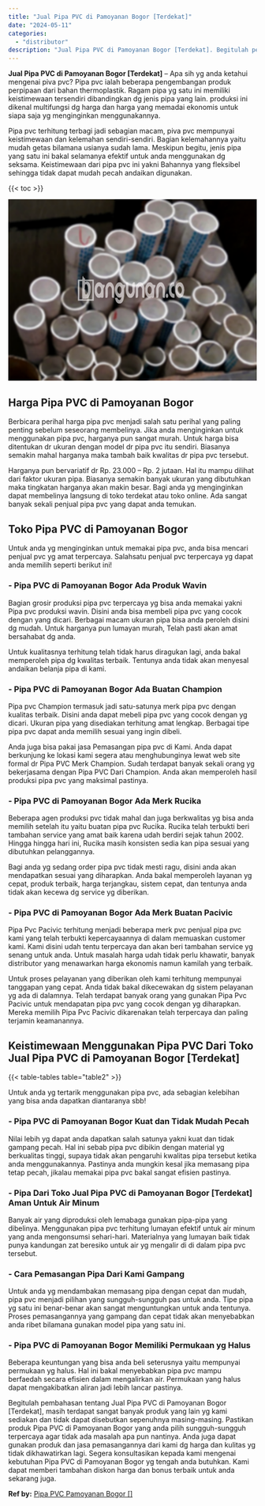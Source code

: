 ```yaml
---
title: "Jual Pipa PVC di Pamoyanan Bogor [Terdekat]"
date: "2024-05-11"
categories: 
  - "distributor"
description: "Jual Pipa PVC di Pamoyanan Bogor [Terdekat]. Begitulah pembahasan tentang Jual Pipa PVC di Pamoyanan Bogor [Terdekat], masih terdapat sangat banyak produk..."
---
```


**Jual Pipa PVC di Pamoyanan Bogor \[Terdekat\]** – Apa sih yg anda ketahui mengenai piva pvc? Pipa pvc ialah beberapa pengembangan produk perpipaan dari bahan thermoplastik. Ragam pipa yg satu ini memiliki keistimewaan tersendiri dibandingkan dg jenis pipa yang lain. produksi ini dikenal multifungsi dg harga dan harga yang memadai ekonomis untuk siapa saja yg menginginkan menggunakannya.

Pipa pvc terhitung terbagi jadi sebagian macam, piva pvc mempunyai keistimewaan dan kelemahan sendiri-sendiri. Bagian kelemahannya yaitu mudah getas bilamana usianya sudah lama. Meskipun begitu, jenis pipa yang satu ini bakal selamanya efektif untuk anda menggunakan dg seksama. Keistimewaan dari pipa pvc ini yakni Bahannya yang fleksibel sehingga tidak dapat mudah pecah andaikan digunakan.

{{< toc >}}

![Jual Pipa PVC di Pamoyanan Bogor [Terdekat]](/images/jaul-pipa-pvc-12.png)

## Harga Pipa PVC di Pamoyanan Bogor

Berbicara perihal harga pipa pvc menjadi salah satu perihal yang paling penting sebelum seseorang membelinya. Jika anda menginginkan untuk menggunakan pipa pvc, harganya pun sangat murah. Untuk harga bisa ditentukan dr ukuran dengan model dr pipa pvc itu sendiri. Biasanya semakin mahal harganya maka tambah baik kwalitas dr pipa pvc tersebut.

Harganya pun bervariatif dr Rp. 23.000 – Rp. 2 jutaan. Hal itu mampu dilihat dari faktor ukuran pipa. Biasanya semakin banyak ukuran yang dibutuhkan maka tingkatan harganya akan makin besar. Bagi anda yg menginginkan dapat membelinya langsung di toko terdekat atau toko online. Ada sangat banyak sekali penjual pipa pvc yang dapat anda temukan.

## Toko Pipa PVC di Pamoyanan Bogor

Untuk anda yg menginginkan untuk memakai pipa pvc, anda bisa mencari penjual pvc yg amat terpercaya. Salahsatu penjual pvc terpercaya yg dapat anda memilih seperti berikut ini!

### \- Pipa PVC di Pamoyanan Bogor Ada Produk Wavin

Bagian grosir produksi pipa pvc terpercaya yg bisa anda memakai yakni Pipa pvc produksi wavin. Disini anda bisa membeli pipa pvc yang cocok dengan yang dicari. Berbagai macam ukuran pipa bisa anda peroleh disini dg mudah. Untuk harganya pun lumayan murah, Telah pasti akan amat bersahabat dg anda.

Untuk kualitasnya terhitung telah tidak harus diragukan lagi, anda bakal memperoleh pipa dg kwalitas terbaik. Tentunya anda tidak akan menyesal andaikan belanja pipa di kami.

### \- Pipa PVC di Pamoyanan Bogor Ada Buatan Champion

Pipa pvc Champion termasuk jadi satu-satunya merk pipa pvc dengan kualitas terbaik. Disini anda dapat mebeli pipa pvc yang cocok dengan yg dicari. Ukuran pipa yang disediakan terhitung amat lengkap. Berbagai tipe pipa pvc dapat anda memilih sesuai yang ingin dibeli.

Anda juga bisa pakai jasa Pemasangan pipa pvc di Kami. Anda dapat berkunjung ke lokasi kami segera atau menghubunginya lewat web site formal dr Pipa PVC Merk Champion. Sudah terdapat banyak sekali orang yg bekerjasama dengan Pipa PVC Dari Champion. Anda akan memperoleh hasil produksi pipa pvc yang maksimal pastinya.

### \- Pipa PVC di Pamoyanan Bogor Ada Merk Rucika

Beberapa agen produksi pvc tidak mahal dan juga berkwalitas yg bisa anda memilih setelah itu yaitu buatan pipa pvc Rucika. Rucika telah terbukti beri tambahan service yang amat baik karena udah berdiri sejak tahun 2002. Hingga hingga hari ini, Rucika masih konsisten sedia kan pipa sesuai yang dibutuhkan pelanggannya.

Bagi anda yg sedang order pipa pvc tidak mesti ragu, disini anda akan mendapatkan sesuai yang diharapkan. Anda bakal memperoleh layanan yg cepat, produk terbaik, harga terjangkau, sistem cepat, dan tentunya anda tidak akan kecewa dg service yg diberikan.

### \- Pipa PVC di Pamoyanan Bogor Ada Merk Buatan Pacivic

Pipa Pvc Pacivic terhitung menjadi beberapa merk pvc penjual pipa pvc kami yang telah terbukti kepercayaannya di dalam memuaskan customer kami. Kami disini udah tentu terpercaya dan akan beri tambahan service yg senang untuk anda. Untuk masalah harga udah tidak perlu khawatir, banyak distributor yang menawarkan harga ekonomis namun kamilah yang terbaik.

Untuk proses pelayanan yang diberikan oleh kami terhitung mempunyai tanggapan yang cepat. Anda tidak bakal dikecewakan dg sistem pelayanan yg ada di dalamnya. Telah terdapat banyak orang yang gunakan Pipa Pvc Pacivic untuk mendapatan pipa pvc yang cocok dengan yg diharapkan. Mereka memilih Pipa Pvc Pacivic dikarenakan telah terpercaya dan paling terjamin keamanannya.

## Keistimewaan Menggunakan Pipa PVC Dari Toko Jual Pipa PVC di Pamoyanan Bogor \[Terdekat\]

{{< table-tables table="table2" >}}

Untuk anda yg tertarik menggunakan pipa pvc, ada sebagian kelebihan yang bisa anda dapatkan diantaranya sbb!

### \- Pipa PVC di Pamoyanan Bogor Kuat dan Tidak Mudah Pecah

Nilai lebih yg dapat anda dapatkan salah satunya yakni kuat dan tidak gampang pecah. Hal ini sebab pipa pvc dibikin dengan material yg berkualitas tinggi, supaya tidak akan pengaruhi kwalitas pipa tersebut ketika anda menggunakannya. Pastinya anda mungkin kesal jika memasang pipa tetap pecah, jikalau memakai pipa pvc bakal sangat efisien pastinya.

### \- Pipa Dari Toko Jual Pipa PVC di Pamoyanan Bogor \[Terdekat\] Aman Untuk Air Minum

Banyak air yang diproduksi oleh lemabaga gunakan pipa-pipa yang dibelinya. Menggunakan pipa pvc terhitung lumayan efektif untuk air minum yang anda mengonsumsi sehari-hari. Materialnya yang lumayan baik tidak punya kandungan zat beresiko untuk air yg mengalir di di dalam pipa pvc tersebut.

### \- Cara Pemasangan Pipa Dari Kami Gampang

Untuk anda yg mendambakan memasang pipa dengan cepat dan mudah, pipa pvc menjadi pilihan yang sungguh-sungguh pas untuk anda. Tipe pipa yg satu ini benar-benar akan sangat menguntungkan untuk anda tentunya. Proses pemasangannya yang gampang dan cepat tidak akan menyebabkan anda ribet bilamana gunakan model pipa yang satu ini.

### \- Pipa PVC di Pamoyanan Bogor Memiliki Permukaan yg Halus

Beberapa keuntungan yang bisa anda beli seterusnya yaitu mempunyai permukaan yg halus. Hal ini bakal menyebabkan pipa pvc mampu berfaedah secara efisien dalam mengalirkan air. Permukaan yang halus dapat mengakibatkan aliran jadi lebih lancar pastinya.

Begitulah pembahasan tentang Jual Pipa PVC di Pamoyanan Bogor \[Terdekat\], masih terdapat sangat banyak produk yang lain yg kami sediakan dan tidak dapat disebutkan sepenuhnya masing-masing. Pastikan produk Pipa PVC di Pamoyanan Bogor yang anda pilih sungguh-sungguh terpercaya agar tidak ada masalah apa pun nantinya. Anda juga dapat gunakan produk dan jasa pemasangannya dari kami dg harga dan kulitas yg tidak dikhawatirkan lagi. Segera konsultasikan kepada kami mengenai kebutuhan Pipa PVC di Pamoyanan Bogor yg tengah anda butuhkan. Kami dapat memberi tambahan diskon harga dan bonus terbaik untuk anda sekarang juga.

**Ref by:** [Pipa PVC Pamoyanan Bogor []](https://id.wikipedia.org/wiki/Pipa)
